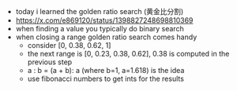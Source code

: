- today i learned the golden ratio search (黄金比分割)
- https://x.com/e869120/status/1398827248698810369
- when finding a value you typically do binary search
- when closing a range golden ratio search comes handy
  - consider [0, 0.38, 0.62, 1]
  - the next range is [0, 0.23, 0.38, 0.62], 0.38 is computed in the previous step
  - a : b = (a + b): a  (where b=1, a=1.618) is the idea
  - use fibonacci numbers to get ints for the results
